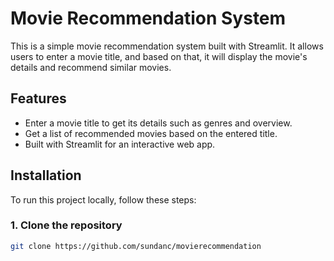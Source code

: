 # Movie Recommendation System

This is a simple movie recommendation system built with Streamlit. It allows users to enter a movie title, and based on that, it will display the movie's details and recommend similar movies.

## Features
- Enter a movie title to get its details such as genres and overview.
- Get a list of recommended movies based on the entered title.
- Built with Streamlit for an interactive web app.

## Installation

To run this project locally, follow these steps:

### 1. Clone the repository

```bash
git clone https://github.com/sundanc/movierecommendation
